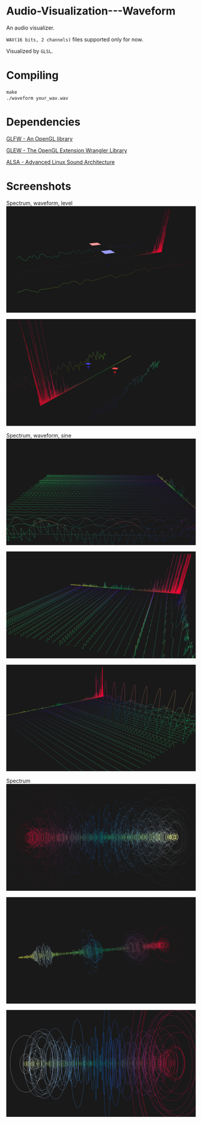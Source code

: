 # Audio-Visualization---Waveform
An audio visualizer.

`WAV(16 bits, 2 channels)` files supported only for now.

Visualized by `GLSL`.

# Compiling
```shell
make
./waveform your_wav.wav
```

# Dependencies
[GLFW - An OpenGL library](http://www.glfw.org/)

[GLEW - The OpenGL Extension Wrangler Library](http://glew.sourceforge.net/)

[ALSA - Advanced Linux Sound Architecture](http://www.alsa-project.org/main/index.php/Main_Page)

# Screenshots
Spectrum, waveform, level
![1-1.png](./screenshots/1-1.png)

![1-2.png](./screenshots/1-2.png)

Spectrum, waveform, sine
![2-1.png](./screenshots/2-1.png)

![2-2.png](./screenshots/2-2.png)

![2-3.png](./screenshots/2-3.png)

Spectrum
![3-1.png](./screenshots/3-1.png)

![3-2.png](./screenshots/3-2.png)

![3-3.png](./screenshots/3-3.png)
